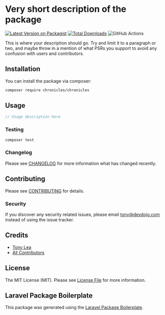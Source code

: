 # Very short description of the package

[![Latest Version on Packagist](https://img.shields.io/packagist/v/chronicles/chronicles.svg?style=flat-square)](https://packagist.org/packages/chronicles/chronicles)
[![Total Downloads](https://img.shields.io/packagist/dt/chronicles/chronicles.svg?style=flat-square)](https://packagist.org/packages/chronicles/chronicles)
![GitHub Actions](https://github.com/chronicles/chronicles/actions/workflows/main.yml/badge.svg)

This is where your description should go. Try and limit it to a paragraph or two, and maybe throw in a mention of what PSRs you support to avoid any confusion with users and contributors.

## Installation

You can install the package via composer:

```bash
composer require chronicles/chronicles
```

## Usage

```php
// Usage description here
```

### Testing

```bash
composer test
```

### Changelog

Please see [CHANGELOG](CHANGELOG.md) for more information what has changed recently.

## Contributing

Please see [CONTRIBUTING](CONTRIBUTING.md) for details.

### Security

If you discover any security related issues, please email tony@devdojo.com instead of using the issue tracker.

## Credits

-   [Tony Lea](https://github.com/chronicles)
-   [All Contributors](../../contributors)

## License

The MIT License (MIT). Please see [License File](LICENSE.md) for more information.

## Laravel Package Boilerplate

This package was generated using the [Laravel Package Boilerplate](https://laravelpackageboilerplate.com).
